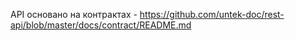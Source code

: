 API основано на контрактах - https://github.com/untek-doc/rest-api/blob/master/docs/contract/README.md